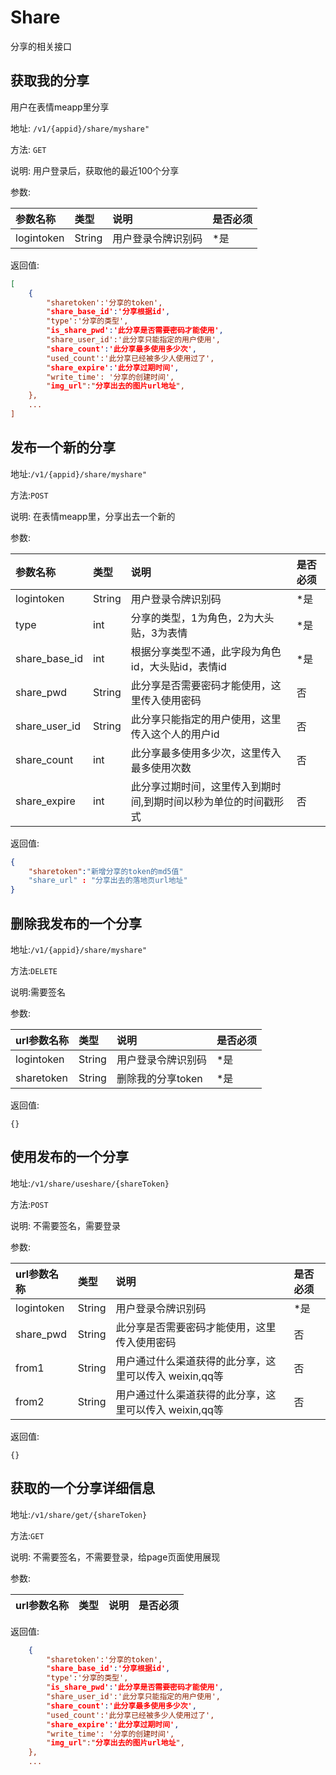 Share
================
分享的相关接口

获取我的分享
----------------
用户在表情meapp里分享

地址: `/v1/{appid}/share/myshare"`

方法: `GET`

说明: 用户登录后，获取他的最近100个分享

参数:

| 参数名称        |类型    |说明                              |是否必须|
|:------------- |:-------|:--------------------------------|:-----|
| logintoken         |String  |用户登录令牌识别码    |*是   |


返回值:
```json
[
    {
        "sharetoken':'分享的token',
        "share_base_id':'分享根据id',
        "type':'分享的类型',
        "is_share_pwd':'此分享是否需要密码才能使用',
        "share_user_id':'此分享只能指定的用户使用',
        "share_count':'此分享最多使用多少次',
        "used_count':'此分享已经被多少人使用过了',
        "share_expire':'此分享过期时间',
        "write_time': '分享的创建时间',
        "img_url":"分享出去的图片url地址",
    },
    ...
]
```

发布一个新的分享
----------------

地址:`/v1/{appid}/share/myshare"`

方法:`POST`

说明: 在表情meapp里，分享出去一个新的

参数:

| 参数名称        |类型    |说明                              |是否必须|
|:------------- |:-------|:--------------------------------|:-----|
| logintoken         |String  |用户登录令牌识别码    |*是   |
| type         |int  |分享的类型，1为角色，2为大头贴，3为表情    |*是   |
| share_base_id         |int  |根据分享类型不通，此字段为角色id，大头贴id，表情id    |*是   |
| share_pwd         |String  |此分享是否需要密码才能使用，这里传入使用密码    |否   |
| share_user_id        |String  |此分享只能指定的用户使用，这里传入这个人的用户id    |否   |
| share_count          |int  |此分享最多使用多少次，这里传入最多使用次数    |否   |
| share_expire         |int  |此分享过期时间，这里传入到期时间,到期时间以秒为单位的时间戳形式    |否   |


返回值:
```json
{
    "sharetoken":"新增分享的token的md5值"
    "share_url" : "分享出去的落地页url地址"
}
```

删除我发布的一个分享
----------------

地址:`/v1/{appid}/share/myshare"`

方法:`DELETE`

说明:需要签名

参数:

| url参数名称        |类型    |说明                              |是否必须|
|:------------- |:-------|:--------------------------------|:-----|
| logintoken         |String  |用户登录令牌识别码    |*是   |
| sharetoken         |String  |删除我的分享token    |*是   |


返回值:

    {}


使用发布的一个分享
----------------

地址:`/v1/share/useshare/{shareToken}`

方法:`POST`

说明: 不需要签名，需要登录

参数:

| url参数名称        |类型    |说明                              |是否必须|
|:------------- |:-------|:--------------------------------|:-----|
| logintoken         |String  |用户登录令牌识别码    |*是   |
| share_pwd         |String  |此分享是否需要密码才能使用，这里传入使用密码    |否   |
| from1         |String  |用户通过什么渠道获得的此分享，这里可以传入 weixin,qq等    |否   |
| from2         |String  |用户通过什么渠道获得的此分享，这里可以传入 weixin,qq等    |否   |


返回值:

    {}



获取的一个分享详细信息
----------------

地址:`/v1/share/get/{shareToken}`

方法:`GET`

说明: 不需要签名，不需要登录，给page页面使用展现

参数:

| url参数名称        |类型    |说明                              |是否必须|
|:------------- |:-------|:--------------------------------|:-----|


返回值:
```json
    {
        "sharetoken':'分享的token',
        "share_base_id':'分享根据id',
        "type':'分享的类型',
        "is_share_pwd':'此分享是否需要密码才能使用',
        "share_user_id':'此分享只能指定的用户使用',
        "share_count':'此分享最多使用多少次',
        "used_count':'此分享已经被多少人使用过了',
        "share_expire':'此分享过期时间',
        "write_time': '分享的创建时间',
        "img_url":"分享出去的图片url地址",
    },
    ...
```

